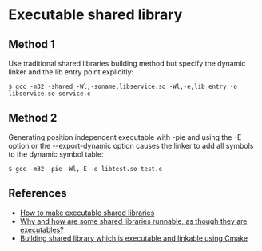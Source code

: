 
# Executable shared library

## Method 1

Use traditional shared libraries building method but specify the dynamic linker and the lib entry point explicitly:

    $ gcc -m32 -shared -Wl,-soname,libservice.so -Wl,-e,lib_entry -o libservice.so service.c

## Method 2

Generating position independent executable with -pie and using the -E option or the --export-dynamic option causes the linker to add all symbols to the dynamic symbol table:

    $ gcc -m32 -pie -Wl,-E -o libtest.so test.c

## References

* [How to make executable shared libraries](http://rachid.koucha.free.fr/tech_corner/executable_lib.html)
* [Why and how are some shared libraries runnable, as though they are executables?](https://unix.stackexchange.com/questions/223385/why-and-how-are-some-shared-libraries-runnable-as-though-they-are-executables)
* [Building shared library which is executable and linkable using Cmake](https://unix.stackexchange.com/questions/479333/building-shared-library-which-is-executable-and-linkable-using-cmake/479334)
